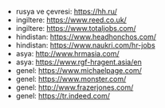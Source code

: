 - rusya ve çevresi: https://hh.ru/
- ingiltere: https://www.reed.co.uk/
- ingiltere: https://www.totaljobs.com/
- hindistan: https://www.headhonchos.com/
- hindistan: https://www.naukri.com/hr-jobs
- asya: http://www.hrmasia.com/
- asya: https://www.rgf-hragent.asia/en
- genel: https://www.michaelpage.com/
- genel: https://www.monster.com/
- genel: http://www.frazerjones.com/
- genel: https://tr.indeed.com/

